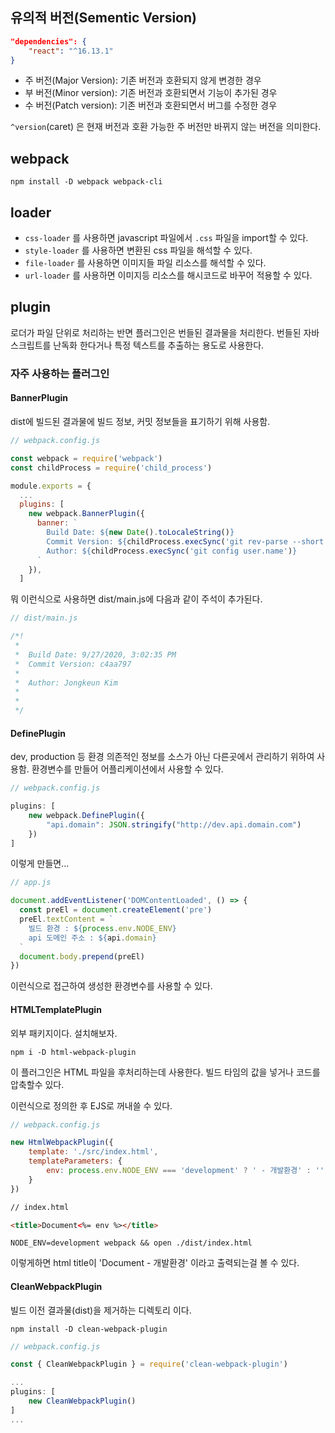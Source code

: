 ## 유의적 버전(Sementic Version)

``` json
"dependencies": {
    "react": "^16.13.1"
}
```

* 주 버전(Major Version): 기존 버전과 호환되지 않게 변경한 경우
* 부 버전(Minor version): 기존 버전과 호환되면서 기능이 추가된 경우
* 수 버전(Patch version): 기존 버전과 호환되면서 버그를 수정한 경우

`^version`(caret) 은 현재 버전과 호환 가능한 주 버전만 바뀌지 않는 버전을 의미한다. 

## webpack

```
npm install -D webpack webpack-cli
```

## loader

* `css-loader` 를 사용하면 javascript 파일에서 `.css` 파일을 import할 수 있다.
* `style-loader` 를 사용하면 변환된 css 파일을 해석할 수 있다.
* `file-loader` 를 사용하면 이미지들 파일 리소스를 해석할 수 있다.
* `url-loader` 를 사용하면 이미지등 리소스를 해시코드로 바꾸어 적용할 수 있다.

## plugin

로더가 파일 단위로 처리하는 반면 플러그인은 번들된 결과물을 처리한다. 번들된 자바스크립트를 난독화 한다거나 특정 텍스트를 추출하는 용도로 사용한다.

### 자주 사용하는 플러그인

#### BannerPlugin

dist에 빌드된 결과물에 빌드 정보, 커밋 정보들을 표기하기 위해 사용함.

``` javascript
// webpack.config.js 

const webpack = require('webpack')
const childProcess = require('child_process')

module.exports = {
  ...
  plugins: [
    new webpack.BannerPlugin({
      banner: `
        Build Date: ${new Date().toLocaleString()}
        Commit Version: ${childProcess.execSync('git rev-parse --short HEAD')}
        Author: ${childProcess.execSync('git config user.name')}
      `
    }),
  ]
```

뭐 이런식으로 사용하면 dist/main.js에 다음과 같이 주석이 추가된다.

``` javascript
// dist/main.js

/*!
 * 
 *  Build Date: 9/27/2020, 3:02:35 PM
 *  Commit Version: c4aa797
 * 
 *  Author: Jongkeun Kim
 * 
 *       
 */
```

#### DefinePlugin

dev, production 등 환경 의존적인 정보를 소스가 아닌 다른곳에서 관리하기 위하여 사용함.
환경변수를 만들어 어플리케이션에서 사용할 수 있다.

``` javascript
// webpack.config.js

plugins: [
    new webpack.DefinePlugin({
        "api.domain": JSON.stringify("http://dev.api.domain.com")
    })
]

```

이렇게 만들면...

``` javascript
// app.js

document.addEventListener('DOMContentLoaded', () => {
  const preEl = document.createElement('pre')
  preEl.textContent = `
    빌드 환경 : ${process.env.NODE_ENV}
    api 도메인 주소 : ${api.domain}
  `
  document.body.prepend(preEl)
})
```

이런식으로 접근하여 생성한 환경변수를 사용할 수 있다. 

#### HTMLTemplatePlugin

외부 패키지이다. 설치해보자.

```
npm i -D html-webpack-plugin 
```

이 플러그인은 HTML 파일을 후처리하는데 사용한다. 빌드 타임의 값을 넣거나 코드를 압축할수 있다.

이런식으로 정의한 후 EJS로 꺼내쓸 수 있다.

``` javascript
// webpack.config.js

new HtmlWebpackPlugin({
    template: './src/index.html',
    templateParameters: {
        env: process.env.NODE_ENV === 'development' ? ' - 개발환경' : ''
    }
})
```

``` html
// index.html

<title>Document<%= env %></title>
```

```
NODE_ENV=development webpack && open ./dist/index.html
```

이렇게하면 html title이 'Document - 개발환경' 이라고 출력되는걸 볼 수 있다.

#### CleanWebpackPlugin

빌드 이전 결과물(dist)을 제거하는 디렉토리 이다.

```
npm install -D clean-webpack-plugin
```

``` javascript
// webpack.config.js

const { CleanWebpackPlugin } = require('clean-webpack-plugin')

...
plugins: [
    new CleanWebpackPlugin()
]
...
```
